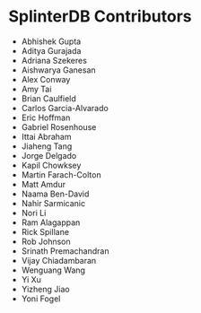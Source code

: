 # SplinterDB Contributors

- Abhishek Gupta
- Aditya Gurajada
- Adriana Szekeres
- Aishwarya Ganesan
- Alex Conway
- Amy Tai
- Brian Caulfield
- Carlos Garcia-Alvarado
- Eric Hoffman
- Gabriel Rosenhouse
- Ittai Abraham
- Jiaheng Tang
- Jorge Delgado
- Kapil Chowksey
- Martin Farach-Colton
- Matt Amdur
- Naama Ben-David
- Nahir Sarmicanic
- Nori Li
- Ram Alagappan
- Rick Spillane
- Rob Johnson
- Srinath Premachandran
- Vijay Chiadambaran
- Wenguang Wang
- Yi Xu
- Yizheng Jiao
- Yoni Fogel
